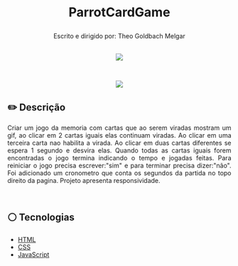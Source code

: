 # <p align = "center"> ParrotCardGame </p>

<p align = "center">
Escrito e dirigido por: Theo Goldbach Melgar
</br>
</br>
<p align = "center"> <img src="https://user-images.githubusercontent.com/93146829/197615274-27225fa0-09a1-44c9-869a-6ece50eabab3.png"/> </p>

</br>
<p align = "center"> <img src="https://user-images.githubusercontent.com/93146829/197615966-29901112-2ca1-4e97-8239-58cab1b8b3bc.png" </p>
</br>

## ✏️ Descrição
<p align="justify" >Criar um jogo da memoria com cartas que ao serem viradas mostram um gif, ao clicar em 2 cartas iguais elas continuam viradas.
Ao clicar em uma terceira carta nao habilita a virada. Ao clicar em duas cartas diferentes se espera 1 segundo e desvira elas. Quando todas
as cartas iguais forem encontradas o jogo termina indicando o tempo e jogadas feitas. Para reiniciar o jogo precisa escrever:"sim" e para terminar
precisa dizer:"não". Foi adicionado um cronometro que conta os segundos da partida no topo direito da pagina. Projeto apresenta responsividade.</p>

</br>

##  <p align = "left"> :white_circle: Tecnologias</p>

- [HTML](https://developer.mozilla.org/pt-BR/docs/Web/HTML)
- [CSS](https://developer.mozilla.org/pt-BR/docs/Web/CSS)
- [JavaScript](https://developer.mozilla.org/pt-BR/docs/Web/JavaScript)

</br>

